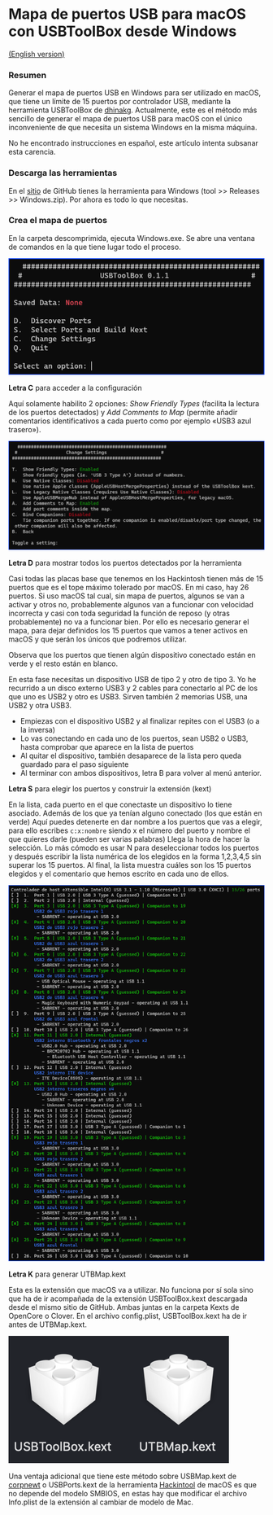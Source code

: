 # Mapa de puertos USB para macOS con USBToolBox desde Windows

[(English version)](README-EN.md)

### Resumen

Generar el mapa de puertos USB en Windows para ser utilizado en macOS, que tiene un límite de 15 puertos por controlador USB, mediante la herramienta USBToolBox de [dhinakg](https://github.com/dhinakg). Actualmente, este es el método más sencillo de generar el mapa de puertos USB para macOS con el único inconveniente de que necesita un sistema Windows en la misma máquina.

No he encontrado instrucciones en español, este artículo intenta subsanar esta carencia.

### Descarga las herramientas

En el [sitio](https://github.com/USBToolBox) de GitHub tienes la herramienta para Windows (tool >> Releases >> Windows.zip). Por ahora es todo lo que necesitas.

### Crea el mapa de puertos

En la carpeta descomprimida, ejecuta Windows.exe. Se abre una ventana de comandos en la que tiene lugar todo el proceso.

![ToolBox 1](toolbox1.png)

**Letra C** para acceder a la configuración

Aquí solamente habilito 2 opciones: *Show Friendly Types* (facilita la lectura de los puertos detectados) y *Add Comments to Map* (permite añadir comentarios identificativos a cada puerto como por ejemplo «USB3 azul trasero»).

![ToolBox 2](toolbox2.png)

**Letra D** para mostrar todos los puertos detectados por la herramienta

Casi todas las placas base que tenemos en los Hackintosh tienen más de 15 puertos que es el tope máximo tolerado por macOS. En mi caso, hay 26 puertos. Si uso macOS tal cual, sin mapa de puertos, algunos se van a activar y otros no, probablemente algunos van a funcionar con velocidad incorrecta y casi con toda seguridad la función de reposo (y otras probablemente) no va a funcionar bien. Por ello es necesario generar el mapa, para dejar definidos los 15 puertos que vamos a tener activos en macOS y que serán los únicos que podremos utilizar.

Observa que los puertos que tienen algún dispositivo conectado están en verde y el resto están en blanco.

En esta fase necesitas un dispositivo USB de tipo 2 y otro de tipo 3. Yo he recurrido a un disco externo USB3 y 2 cables para conectarlo al PC de los que uno es USB2 y otro es USB3. Sirven también 2 memorias USB, una USB2 y otra USB3.

* Empiezas con el dispositivo USB2 y al finalizar repites con el USB3 (o a la inversa)
* Lo vas conectando en cada uno de los puertos, sean USB2 o USB3, hasta comprobar que aparece en la lista de puertos
* Al quitar el dispositivo, también desaparece de la lista pero queda guardado para el paso siguiente
* Al terminar con ambos dispositivos, letra B para volver al menú anterior.

**Letra S** para elegir los puertos y construir la extensión (kext)

En la lista, cada puerto en el que conectaste un dispositivo lo tiene asociado. Además de los que ya tenían alguno conectado (los que están en verde)
Aquí puedes detenerte en dar nombre a los puertos que vas a elegir, para ello escribes `c:x:nombre` siendo x el número del puerto y nombre el que quieres darle (pueden ser varias palabras)
Llega la hora de hacer la selección. Lo más cómodo es usar N para deseleccionar todos los puertos y después escribir la lista numérica de los elegidos en la forma 1,2,3,4,5 sin superar los 15 puertos.
Al final, la lista muestra cuáles son los 15 puertos elegidos y el comentario que hemos escrito en cada uno de ellos.

![ToolBox 3](toolbox3.png)

**Letra K** para generar UTBMap.kext

Esta es la extensión que macOS va a utilizar. No funciona por sí sola sino que ha de ir acompañada de la extensión USBToolBox.kext descargada desde el mismo sitio de GitHub. Ambas juntas en la carpeta Kexts de OpenCore o Clover. En el archivo config.plist, USBToolBox.kext ha de ir antes de UTBMap.kext.

![ToolBox 4](toolbox4.png)

Una ventaja adicional que tiene este método sobre USBMap.kext de [corpnewt](https://github.com/corpnewt) o USBPorts.kext de la herramienta [Hackintool](https://github.com/benbaker76/Hackintool) de macOS es que no depende del modelo SMBIOS, en estas hay que modificar el archivo Info.plist de la extensión al cambiar de modelo de Mac.
